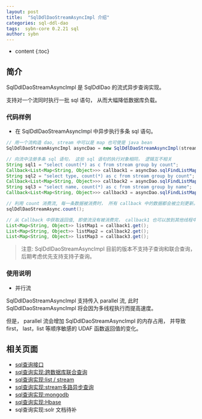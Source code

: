 ```yaml
---
layout: post
title:  "SqlDdlDaoStreamAsyncImpl 介绍"
categories: sql-ddl-dao
tags:  sybn-core 0.2.21 sql
author: sybn
---
```


* content
{:toc}

## 简介

SqlDdlDaoStreamAsyncImpl 是 SqlDdlDao 的流式异步查询实现。

支持对一个流同时执行一批 sql 语句， 从而大幅降低数据库负载。





### 代码样例

* 在 SqlDdlDaoStreamAsyncImpl 中异步执行多条 sql 语句。

```java
// 用一个流构造 dao, stream 中可以是 map 也可使是 java bean
SqlDdlDaoStreamAsyncImpl asyncDao = new SqlDdlDaoStreamAsyncImpl(stream);

// 向流中注册多条 sql 语句， 这些 sql 语句的执行对象相同， 逻辑互不相关
String sql1 = "select count(*) as c from stream group by count";
Callback<List<Map<String, Object>>> callback1 = asyncDao.sqlFindListMap(sql1);
String sql2 = "select type, count(*) as c from stream group by count";
Callback<List<Map<String, Object>>> callback2 = asyncDao.sqlFindListMap(sql2);
String sql3 = "select name, count(*) as c from stream group by name";
Callback<List<Map<String, Object>>> callback3 = asyncDao.sqlFindListMap(sql3);

// 利用 count 消费流, 每一条数据被消费时， 所有 callback 中的数据都会被立刻更新。
sqlDdlDaoStreamAsync.count();

// 从 Callback 中获取返回值, 即使流没有被消费完， callback1 也可以放到其他线程中去 get()。
List<Map<String, Object>> listMap1 = callback1.get();
List<Map<String, Object>> listMap2 = callback2.get();
List<Map<String, Object>> listMap3 = callback3.get();
```

> 注意:  SqlDdlDaoStreamAsyncImpl 目前的版本不支持子查询和联合查询， 后期考虑优先支持支持子查询。


### 使用说明

* 并行流

SqlDdlDaoStreamAsyncImpl 支持传入 parallel 流, 此时 SqlDdlDaoStreamAsyncImpl 将会因为多线程执行而提高速度。

但是， parallel 流会增加 SqlDdlDaoStreamAsyncImpl 的内存占用， 并导致 first， last，list 等顺序敏感的 UDAF 函数返回值的变化。


## 相关页面
- [sql查询接口]({{site.baseurl}}/2018/04/24/sql-ddl-dao/)
- [sql查询实现:跨数据库联合查询]({{site.baseurl}}/2018/12/20/sybn-dao-multiple-impl/)
- [sql查询实现:list / stream]({{site.baseurl}}/2018/09/13/datas-sql-ddl-engine/)
- [sql查询实现:stream多路异步查询]({{site.baseurl}}/2018/10/15/sql_ddl_dao_stream_async_impl/)
- [sql查询实现:mongodb]({{site.baseurl}}/2018/09/17/mongo-dao-by-sql/)
- [sql查询实现:Hbase]({{site.baseurl}}/2019/05/16/hbase-dao/)
- sql查询实现:solr 文档待补
